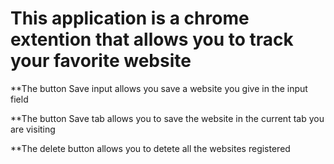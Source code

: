 # This application is a chrome extention that allows you to track your favorite website

**The button Save input allows you save a website you give in the input field

**The button Save tab allows you to save the website in the current tab you are visiting

**The delete button allows you to detete all the websites registered
